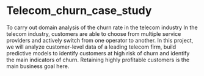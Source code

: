 # Telecom_churn_case_study
To carry out domain analysis of the churn rate in the telecom industry
In the telecom industry, customers are able to choose from multiple
service providers and actively switch from one operator to another.
In this project, we will analyze customer-level data of a leading
telecom firm, build predictive models to identify customers at high
risk of churn and identify the main indicators of churn.
Retaining highly profitable customers is the main business goal here.
